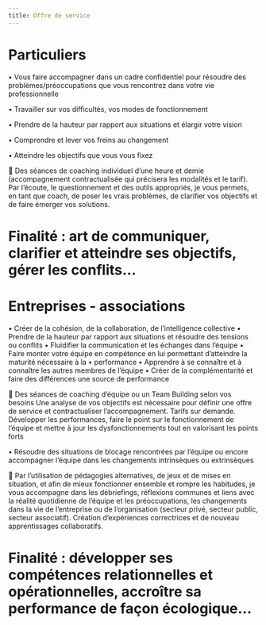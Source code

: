 ```yaml
---
title: Offre de service
---
```


# Particuliers

•	Vous faire accompagner dans un cadre confidentiel pour résoudre des problèmes/préoccupations que
vous rencontrez dans votre vie professionnelle

•	Travailler sur vos difficultés, vos modes de fonctionnement

•	Prendre de la hauteur par rapport aux situations et élargir votre vision

•	Comprendre et lever vos freins au changement

•	Atteindre les objectifs que vous vous fixez

 Des séances de coaching individuel d’une heure et demie (accompagnement contractualisée qui précisera les modalités et le tarif).
Par l’écoute, le questionnement et des outils appropriés, je vous permets, en tant que coach, de poser les vrais problèmes, de clarifier vos objectifs et de faire émerger vos solutions.

# Finalité : art de communiquer, clarifier et atteindre ses objectifs, gérer les conflits…

# Entreprises - associations

•	Créer de la cohésion, de la collaboration, de l’intelligence collective
•	Prendre de la hauteur par rapport aux situations et résoudre des tensions ou conflits
•	Fluidifier la communication et les échanges dans l’équipe
•	Faire monter votre équipe en compétence en lui permettant d’atteindre la maturité nécessaire à la
•	performance
•	Apprendre à se connaître et à connaître les autres membres de l’équipe
•	Créer de la complémentarité et faire des différences une source de performance

 Des séances de coaching d’équipe ou un Team Building selon vos besoins
Une analyse de vos objectifs est nécessaire pour définir une offre de service et contractualiser l’accompagnement. Tarifs sur demande.
Développer les performances, faire le point sur le fonctionnement de l’équipe et mettre à jour les dysfonctionnements tout en valorisant les points forts

•	Résoudre des situations de blocage rencontrées par l’équipe ou encore accompagner l’équipe dans les changements intrinsèques ou extrinsèques

 Par l’utilisation de pédagogies alternatives, de jeux et de mises en situation, et afin de mieux fonctionner ensemble et rompre les habitudes, je vous accompagne dans les débriefings, réflexions communes et liens avec la réalité quotidienne de l’équipe et les préoccupations, les changements dans la vie de l’entreprise ou de l’organisation (secteur privé, secteur public, secteur associatif). Création d’expériences correctrices et de nouveau apprentissages collaboratifs.

# Finalité : développer ses compétences relationnelles et opérationnelles, accroître sa performance de façon écologique…
